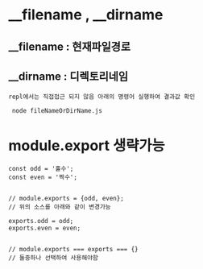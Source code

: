 # __filename , __dirname

## __filename : 현재파일경로
## __dirname : 디렉토리네임

```
repl에서는 직접접근 되지 않음 아래의 명령어 실행하여 결과값 확인 

 node fileNameOrDirName.js
```


# module.export 생략가능 

```
const odd = '홀수';
const even = '짝수';


// module.exports = {odd, even};
// 위의 소스를 아래와 같이 변경가능 

exports.odd = odd;
exports.even = even;


// module.exports === exports === {}
// 둘중하나 선택하여 사용해야함
```

